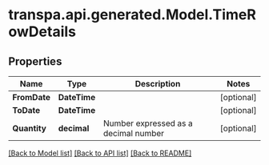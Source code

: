 # transpa.api.generated.Model.TimeRowDetails

## Properties

Name | Type | Description | Notes
------------ | ------------- | ------------- | -------------
**FromDate** | **DateTime** |  | [optional] 
**ToDate** | **DateTime** |  | [optional] 
**Quantity** | **decimal** | Number expressed as a decimal number | [optional] 

[[Back to Model list]](../README.md#documentation-for-models) [[Back to API list]](../README.md#documentation-for-api-endpoints) [[Back to README]](../README.md)


